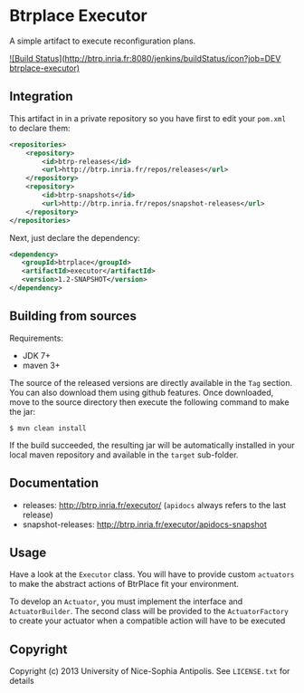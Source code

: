 # Btrplace Executor #

A simple artifact to execute reconfiguration plans.

[![Build Status](http://btrp.inria.fr:8080/jenkins/buildStatus/icon?job=DEV btrplace-executor)](http://btrp.inria.fr:8080/jenkins/job/DEV%20btrplace-executor/)

## Integration ##

This artifact in in a private repository so you have first to edit your `pom.xml` to declare them:

```xml
<repositories>
    <repository>
        <id>btrp-releases</id>
        <url>http://btrp.inria.fr/repos/releases</url>
    </repository>
    <repository>
        <id>btrp-snapshots</id>
        <url>http://btrp.inria.fr/repos/snapshot-releases</url>
    </repository>
</repositories>
```

Next, just declare the dependency:

```xml
<dependency>
   <groupId>btrplace</groupId>
   <artifactId>executor</artifactId>
   <version>1.2-SNAPSHOT</version>
</dependency>
```

## Building from sources ##

Requirements:
* JDK 7+
* maven 3+

The source of the released versions are directly available in the `Tag` section.
You can also download them using github features.
Once downloaded, move to the source directory then execute the following command
to make the jar:

    $ mvn clean install

If the build succeeded, the resulting jar will be automatically
installed in your local maven repository and available in the `target` sub-folder.

## Documentation ##

* releases: http://btrp.inria.fr/executor/ (`apidocs` always refers to the last release)
* snapshot-releases: http://btrp.inria.fr/executor/apidocs-snapshot

## Usage ##

Have a look at the `Executor` class. You will have to provide custom `actuators` to make the abstract
actions of BtrPlace fit your environment.

To develop an `Actuator`, you must implement the interface and `ActuatorBuilder`. The second class will
be provided to the `ActuatorFactory` to create your actuator when a compatible action will have to be executed

## Copyright ##
Copyright (c) 2013 University of Nice-Sophia Antipolis. See `LICENSE.txt` for details
